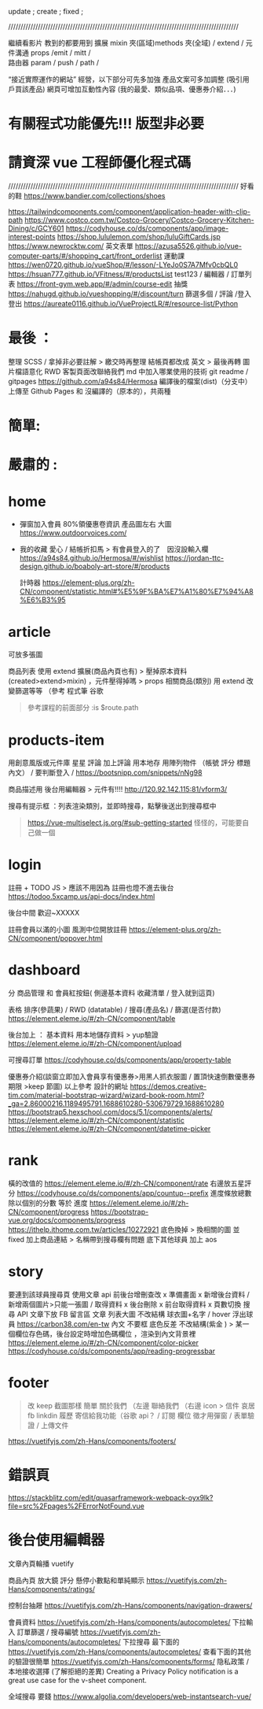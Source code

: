 update ;
create ;
fixed ;

/////////////////////////////////////////////////////////////////////////////////////////////

繼續看影片 教到的都要用到
擴展 mixin 夾(區域)methods 夾(全域) / extend /
元件溝通 props /emit / mitt /  
路由器 param / push / path /

“接近實際運作的網站” 經營，以下部分可先多加強
產品文案可多加調整 (吸引用戶買該產品)
網頁可增加互動性內容 (我的最愛、類似品項、優惠券介紹．．．)

# 有關程式功能優先!!! 版型非必要

# 請資深 vue 工程師優化程式碼

/////////////////////////////////////////////////////////////////////////////////////////////
好看的鞋
https://www.bandier.com/collections/shoes

https://tailwindcomponents.com/component/application-header-with-clip-path
https://www.costco.com.tw/Costco-Grocery/Costco-Grocery-Kitchen-Dining/c/GCY601
https://codyhouse.co/ds/components/app/image-interest-points
https://shop.lululemon.com/shop/luluGiftCards.jsp
https://www.newrocktw.com/
英文表單
https://azusa5526.github.io/vue-computer-parts/#/shopping_cart/front_orderlist
運動課
https://wen0720.github.io/vueShop/#/lesson/-LYeJo0S7A7Mfv0cbQL0
https://hsuan777.github.io/VFitness/#/productsList
test123 / 編輯器 / 訂單列表
https://front-gym.web.app/#/admin/course-edit
抽獎
https://nahugd.github.io/vueshopping/#/discount/turn
篩選多個 / 評論 /登入登出
https://aureate0116.github.io/VueProjectLR/#/resource-list/Python

# 最後 ：

整理 SCSS / 拿掉非必要註解 > 繳交時再整理
結帳頁都改成 英文 > 最後再轉
圖片檔語意化
RWD
客製頁面改聯絡我們
md 中加入哪業使用的技術
git readme / gitpages https://github.com/a94s84/Hermosa
編譯後的檔案(dist)（分支中） 上傳至 Github Pages 和 沒編譯的（原本的），共兩種

# 簡單:

# 嚴肅的 :

# home

- 彈窗加入會員 80%領優惠卷資訊
  產品圖左右 大圖
  https://www.outdoorvoices.com/
- 我的收藏 愛心 / 結帳折扣馬 > 有會員登入的了　因沒設輸入欄
  https://a94s84.github.io/Hermosa/#/wishlist
  https://jordan-ttc-design.github.io/boaboly-art-store/#/products

  計時器
  https://element-plus.org/zh-CN/component/statistic.html#%E5%9F%BA%E7%A1%80%E7%94%A8%E6%B3%95

# article
可放多張圖

商品列表 使用 extend 擴展(商品內頁也有) > 壓掉原本資料 (created>extend>mixin) ，元件壓得掉嗎 > props
相關商品(類別) 用 extend 改變篩選等等 （參考 程式筆 谷歌

> 參考課程的前面部分
> :is
> $route.path

# products-item
用創意風版或元件庫 星星  評論
加上評論 用本地存 
用陣列物件 （帳號 評分 標題 內文）
/ 要判斷登入 / 
https://bootsnipp.com/snippets/nNg98


商品描述用 後台用編輯器 > 元件有!!!!
http://120.92.142.115:81/vform3/

搜尋有提示框 ：列表渲染類別，並即時搜尋，點擊後送出到搜尋框中
> https://vue-multiselect.js.org/#sub-getting-started
> 怪怪的，可能要自己做一個


# login

註冊 + TODO JS > 應該不用因為 註冊也燈不進去後台
https://todoo.5xcamp.us/api-docs/index.html

後台中間 歡迎~XXXXX

註冊會員以滿的小圖 風測中位開放註冊
https://element-plus.org/zh-CN/component/popover.html

# dashboard

分 商品管理 和 會員紅按鈕( 側邊基本資料 收藏清單 / 登入就到這頁)

表格 排序(參蔬果) / RWD (datatable) / 搜尋(產品名) / 篩選(是否付款)
https://element.eleme.io/#/zh-CN/component/table

後台加上 ：
基本資料 用本地儲存資料 > yup驗證
https://element.eleme.io/#/zh-CN/component/upload

可搜尋訂單
https://codyhouse.co/ds/components/app/property-table

優惠券介紹(談窗立即加入會員享有優惠券>用黑人抓衣服圖 / 置頂快速倒數優惠券期限 >keep 節圖)
以上參考 設計的網址
https://demos.creative-tim.com/material-bootstrap-wizard/wizard-book-room.html?_ga=2.86000216.1189495791.1688610280-530679729.1688610280
https://bootstrap5.hexschool.com/docs/5.1/components/alerts/
https://element.eleme.io/#/zh-CN/component/statistic
https://element.eleme.io/#/zh-CN/component/datetime-picker

# rank

橫的改值的
https://element.eleme.io/#/zh-CN/component/rate
右邊放五星評分
https://codyhouse.co/ds/components/app/countup--prefix
進度條放總數除以個別的分數 等於 進度
https://element.eleme.io/#/zh-CN/component/progress
https://bootstrap-vue.org/docs/components/progress
https://ithelp.ithome.com.tw/articles/10272921
底色換掉 > 換相關的圖 並 fixed
加上商品連結 > 名稱帶到搜尋欄有問題
底下其他球員
加上 aos

# story
要連到該球員搜尋頁
使用文章 api 前後台增刪查改
x 準備畫面 x 新增後台資料 / 新增兩個圖片>只能一張圖 / 取得資料 x 後台刪除 x 前台取得資料 x 頁數切換
搜尋 API
文章下放 FB 留言區
文章
列表大圖
不改結構 球衣圖+名字 / hover 浮出球員
https://carbon38.com/en-tw
內文
不要框 底色反差 不改結構(紫金 ) > 某一個欄位存色碼，後台設定時增加色碼欄位 ，渲染到內文背景裡
https://element.eleme.io/#/zh-CN/component/color-picker
https://codyhouse.co/ds/components/app/reading-progressbar

# footer

> 改 keep 截圖那樣 簡單
> 關於我們 （左邊
> 聯絡我們 （右邊 icon > 信件 哀居 fb linkdin 履歷
> 寄信給我功能（谷歌 api？ / 訂閱 欄位
> 徵才用彈窗 / 表單驗證 / 上傳文件

https://vuetifyjs.com/zh-Hans/components/footers/

# 錯誤頁
https://stackblitz.com/edit/quasarframework-webpack-oyx9lk?file=src%2Fpages%2FErrorNotFound.vue
# 後台使用編輯器





文章內頁輪播 vuetify

商品內頁 放大鏡 
評分 懸停小數點和單純顯示
https://vuetifyjs.com/zh-Hans/components/ratings/

控制台抽屜
https://vuetifyjs.com/zh-Hans/components/navigation-drawers/

會員資料
https://vuetifyjs.com/zh-Hans/components/autocompletes/
下拉輸入  訂單篩選 /  搜尋編號
https://vuetifyjs.com/zh-Hans/components/autocompletes/
下拉搜尋 最下面的
https://vuetifyjs.com/zh-Hans/components/autocompletes/
查看下面的其他 的驗證很簡單
https://vuetifyjs.com/zh-Hans/components/forms/
隐私政策 / 本地接收選擇 (了解拒絕的差異)
Creating a Privacy Policy notification is a great use case for the v-sheet component.

全域搜尋
要錢
https://www.algolia.com/developers/web-instantsearch-vue/

